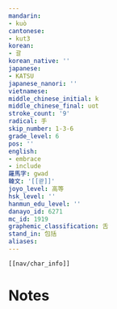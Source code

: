 ```yaml
---
mandarin:
- kuò
cantonese:
- kut3
korean:
- 괄
korean_native: ''
japanese:
- KATSU
japanese_nanori: ''
vietnamese:
middle_chinese_initial: k
middle_chinese_final: uɑt
stroke_count: '9'
radical: 手
skip_number: 1-3-6
grade_level: 6
pos: ''
english:
- embrace
- include
羅馬字: gwad
韓文: '[[괃]]'
joyo_level: 高等
hsk_level: ''
hanmun_edu_level: ''
danayo_id: 6271
mc_id: 1919
graphemic_classification: 舌
stand_in: 包括
aliases:
---
```

```meta-bind-embed
[[nav/char_info]]
```

# Notes
